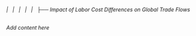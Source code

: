 ###### |   |   |   |   |   ├── Impact of Labor Cost Differences on Global Trade Flows

*Add content here*